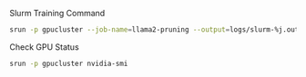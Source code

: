 
Slurm Training Command
```bash
srun -p gpucluster --job-name=llama2-pruning --output=logs/slurm-%j.out ./llama2-7b.sh
```

Check GPU Status
```bash
srun -p gpucluster nvidia-smi
```
